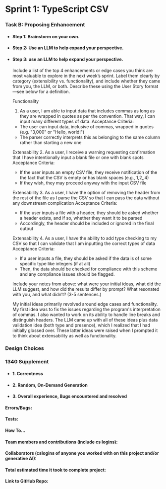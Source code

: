 # Sprint 1: TypeScript CSV

### Task B: Proposing Enhancement

- #### Step 1: Brainstorm on your own.

- #### Step 2: Use an LLM to help expand your perspective.

- #### Step 3: use an LLM to help expand your perspective.

    Include a list of the top 4 enhancements or edge cases you think are most valuable to explore in the next week’s sprint. Label them clearly by category (extensibility vs. functionality), and include whether they came from you, the LLM, or both. Describe these using the User Story format—see below for a definition. 

    Functionality
    1. As a user, I am able to input data that includes commas as long as they
    are wrapped in quotes as per the convention. That way, I can input many
    different types of data.
    Acceptance Criteria:
    - The user can input data, inclusive of commas, wrapped in quotes (e.g. 
    "3,000" or "Hello, world!")
    - The parser correctly interprets this as belonging to the same column
    rather than starting a new one

    Extensability
    2. As a user, I receive a warning requesting confirmation that I have
    intentionally input a blank file or one with blank spots 
    Acceptance Criteria:
    - If the user inputs an empty CSV file, they receive notification of the
    the fact that the CSV is empty or has blank spaces (e.g., 1,2,,4)
    - If they wish, they may proceed anyway with the input CSV file

    Extensability
    3. As a user, I have the option of removing the header from the rest of the
    file as I parse the CSV so that I can pass the data without any downstream
    complication
    Acceptance Criteria:
    - If the user inputs a file with a header, they should be asked whether 
    a header exists, and if so, whether they want it to be parsed
    - Accordingly, the header should be included or ignored in the final output

    Extensability
    4. As a user, I have the ability to add type checking to my CSV so that I 
    can validate that I am inputting the correct types of data
    Acceptance Criteria:
    - If a user inputs a file, they should be asked if the data is of some
    specific type like integers (if at all)
    - Then, the data should be checked for compliance with this scheme and any 
    compliance issues should be flagged.

    Include your notes from above: what were your initial ideas, what did the LLM suggest, and how did the results differ by prompt? What resonated with you, and what didn’t? (3-5 sentences.) 

    My initial ideas primarily revolved around edge cases and functionality. My
    first idea was to fix the issues regarding the program's interpretation of 
    commas. I also wanted to work on its ability to handle line breaks and 
    distinguish headers. The LLM came up with all of these ideas plus data
    validation idea (both type and presence), which I realized that I had
    initially glossed over. These latter ideas were raised when I prompted it to
    think about extensability as well as functionality.

### Design Choices

### 1340 Supplement

- #### 1. Correctness

- #### 2. Random, On-Demand Generation

- #### 3. Overall experience, Bugs encountered and resolved
#### Errors/Bugs:
#### Tests:
#### How To…

#### Team members and contributions (include cs logins):

#### Collaborators (cslogins of anyone you worked with on this project and/or generative AI):
#### Total estimated time it took to complete project:
#### Link to GitHub Repo:  
